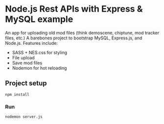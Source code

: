 # Node.js Rest APIs with Express & MySQL example

An app for uploading old mod files (think demoscene, chiptune, mod tracker files, etc.)
A barebones project to bootstrap MySQL, Express.js, and Node.js. Features include:  

- SASS + NES.css for styling
- File upload
- Save mod files
- Nodemon for hot reloading


## Project setup
```
npm install
```

### Run
```
nodemon server.js
```
